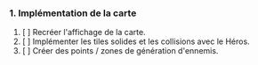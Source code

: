 ﻿### 1. Implémentation de la carte

1. [ ] Recréer l'affichage de la carte.
2. [ ] Implémenter les tiles solides et les collisions avec le Héros.
3. [ ] Créer des points / zones de génération d'ennemis.